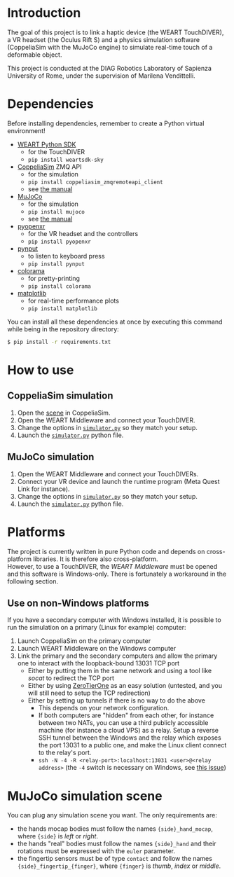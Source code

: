 # Introduction
The goal of this project is to link a haptic device (the WEART TouchDIVER), a VR headset (the Oculus Rift S) and a physics simulation software (CoppeliaSim with the MuJoCo engine) to simulate real-time touch of a deformable object.

This project is conducted at the DIAG Robotics Laboratory of Sapienza University of Rome, under the supervision of Marilena Vendittelli.

# Dependencies
Before installing dependencies, remember to create a Python virtual environment!

- [WEART Python SDK](https://github.com/WEARTHaptics/WEART-SDK-Python)
    - for the TouchDIVER
    - `pip install weartsdk-sky`
- [CoppeliaSim](https://coppeliarobotics.com/) ZMQ API
    - for the simulation
    - `pip install coppeliasim_zmqremoteapi_client`
    - see [the manual](https://manual.coppeliarobotics.com/en/zmqRemoteApiOverview.htm)
- [MuJoCo](https://mujoco.readthedocs.io/en/stable/overview.html)
    - for the simulation
    - `pip install mujoco`
    - see [the manual](https://mujoco.readthedocs.io/en/stable/python.html)
- [pyopenxr](https://github.com/cmbruns/pyopenxr/)
    - for the VR headset and the controllers
    - `pip install pyopenxr`
- [pynput](https://pypi.org/project/pynput/)
    - to listen to keyboard press
    - `pip install pynput`
- [colorama](https://pypi.org/project/colorama/)
    - for pretty-printing
    - `pip install colorama`
- [matplotlib](https://pypi.org/project/matplotlib/)
    - for real-time performance plots
    - `pip install matplotlib`

You can install all these dependencies at once by executing this command while being in the repository directory:
```sh
$ pip install -r requirements.txt
```

# How to use
## CoppeliaSim simulation
1. Open the [scene](<assets/CoppeliaSim scene.ttt>) in CoppeliaSim.
1. Open the WEART Middleware and connect your TouchDIVER.
1. Change the options in [`simulator.py`](simulator.py) so they match your setup.
1. Launch the [`simulator.py`](simulator.py) python file.

## MuJoCo simulation
1. Open the WEART Middleware and connect your TouchDIVERs.
1. Connect your VR device and launch the runtime program (Meta Quest Link for instance).
1. Change the options in [`simulator.py`](simulator.py) so they match your setup.
1. Launch the [`simulator.py`](simulator.py) python file.

# Platforms
The project is currently written in pure Python code and depends on cross-platform libraries. It is therefore also cross-platform.  
However, to use a TouchDIVER, the *WEART Middleware* must be opened and this software is Windows-only. There is fortunately a workaround in the following section.

## Use on non-Windows platforms
If you have a secondary computer with Windows installed, it is possible to run the simulation on a primary (Linux for example) computer:
1. Launch CoppeliaSim on the primary computer
1. Launch WEART Middleware on the Windows computer
1. Link the primary and the secondary computers and allow the primary one to interact with the loopback-bound 13031 TCP port
    - Either by putting them in the same network and using a tool like *socat* to redirect the TCP port
    - Either by using [ZeroTierOne](https://github.com/zerotier/ZeroTierOne) as an easy solution (untested, and you will still need to setup the TCP redirection)
    - Either by setting up tunnels if there is no way to do the above
        - This depends on your network configuration.
        - If both computers are "hidden" from each other, for instance between two NATs, you can use a third publicly accessible machine (for instance a cloud VPS) as a relay. Setup a reverse SSH tunnel between the Windows and the relay which exposes the port 13031 to a public one, and make the Linux client connect to the relay's port.
        - `ssh -N -4 -R <relay-port>:localhost:13031 <user>@<relay address>` (the `-4` switch is necessary on Windows, see [this issue](https://github.com/PowerShell/Win32-OpenSSH/issues/1265))

# MuJoCo simulation scene
You can plug any simulation scene you want. The only requirements are:
- the hands mocap bodies must follow the names `{side}_hand_mocap`, where `{side}` is _left_ or _right_.
- the hands "real" bodies must follow the names `{side}_hand` and their rotations must be expressed with the `euler` parameter.
- the fingertip sensors must be of type `contact` and follow the names `{side}_fingertip_{finger}`, where `{finger}` is _thumb_, _index_ or _middle_.